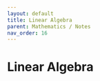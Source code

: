```yaml
---
layout: default
title: Linear Algebra
parent: Mathematics / Notes
nav_order: 16
---
```


# Linear Algebra
